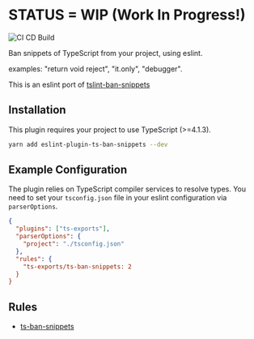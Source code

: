 # STATUS = WIP (Work In Progress!)

![CI CD Build](https://github.com/mrseanryan/eslint-plugin-ts-ban-snippets/actions/workflows/node.js.yml/badge.svg)

Ban snippets of TypeScript from your project, using eslint.

examples: "return void reject", "it.only", "debugger".

This is an eslint port of [tslint-ban-snippets](https://github.com/mrseanryan/tslint-ban-snippets)

## Installation

This plugin requires your project to use TypeScript (>=4.1.3).

```sh
yarn add eslint-plugin-ts-ban-snippets --dev
```

## Example Configuration

The plugin relies on TypeScript compiler services to resolve types.
You need to set your `tsconfig.json` file in your eslint configuration via `parserOptions`.

```json
{
  "plugins": ["ts-exports"],
  "parserOptions": {
    "project": "./tsconfig.json"
  },
  "rules": {
    "ts-exports/ts-ban-snippets: 2
  }
}
```

## Rules

- [ts-ban-snippets](./docs/ts-ban-snippets.md)
